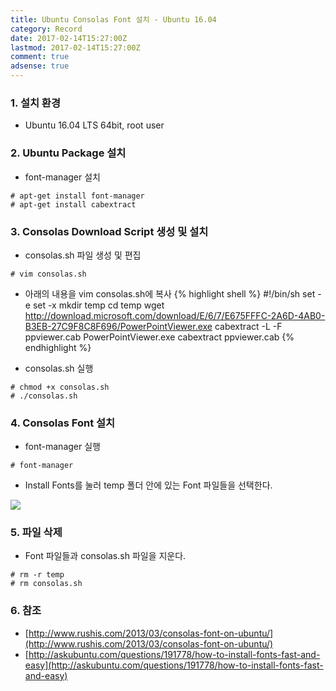 ```yaml
---
title: Ubuntu Consolas Font 설치 - Ubuntu 16.04
category: Record
date: 2017-02-14T15:27:00Z
lastmod: 2017-02-14T15:27:00Z
comment: true
adsense: true
---
```


### 1. 설치 환경

* Ubuntu 16.04 LTS 64bit, root user

### 2. Ubuntu Package 설치

* font-manager 설치

~~~
# apt-get install font-manager
# apt-get install cabextract
~~~

### 3. Consolas Download Script 생성 및 설치

* consolas.sh 파일 생성 및 편집

~~~
# vim consolas.sh
~~~

* 아래의 내용을 vim consolas.sh에 복사
{% highlight shell %}
#!/bin/sh
set -e
set -x
mkdir temp
cd temp
wget http://download.microsoft.com/download/E/6/7/E675FFFC-2A6D-4AB0-B3EB-27C9F8C8F696/PowerPointViewer.exe
cabextract -L -F ppviewer.cab PowerPointViewer.exe
cabextract ppviewer.cab
{% endhighlight %}

* consolas.sh 실행

~~~
# chmod +x consolas.sh
# ./consolas.sh
~~~

### 4. Consolas Font 설치

* font-manager 실행

~~~
# font-manager
~~~

* Install Fonts를 눌러 temp 폴더 안에 있는 Font 파일들을 선택한다.

![]({{site.baseurl}}/images/record/Ubuntu_Consolas/Ubuntu_Font_Manager.PNG)

### 5. 파일 삭제

* Font 파일들과 consolas.sh 파일을 지운다.

~~~
# rm -r temp
# rm consolas.sh
~~~

### 6. 참조
* [http://www.rushis.com/2013/03/consolas-font-on-ubuntu/](http://www.rushis.com/2013/03/consolas-font-on-ubuntu/)
* [http://askubuntu.com/questions/191778/how-to-install-fonts-fast-and-easy](http://askubuntu.com/questions/191778/how-to-install-fonts-fast-and-easy)
